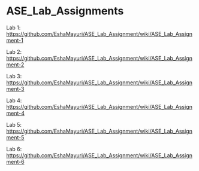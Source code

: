 # ASE_Lab_Assignments
Lab 1: https://github.com/EshaMayuri/ASE_Lab_Assignment/wiki/ASE_Lab_Assignment-1

Lab 2: https://github.com/EshaMayuri/ASE_Lab_Assignment/wiki/ASE_Lab_Assignment-2

Lab 3: https://github.com/EshaMayuri/ASE_Lab_Assignment/wiki/ASE_Lab_Assignment-3

Lab 4: https://github.com/EshaMayuri/ASE_Lab_Assignment/wiki/ASE_Lab_Assignment-4

Lab 5: https://github.com/EshaMayuri/ASE_Lab_Assignment/wiki/ASE_Lab_Assignment-5

Lab 6: https://github.com/EshaMayuri/ASE_Lab_Assignment/wiki/ASE_Lab_Assignment-6
